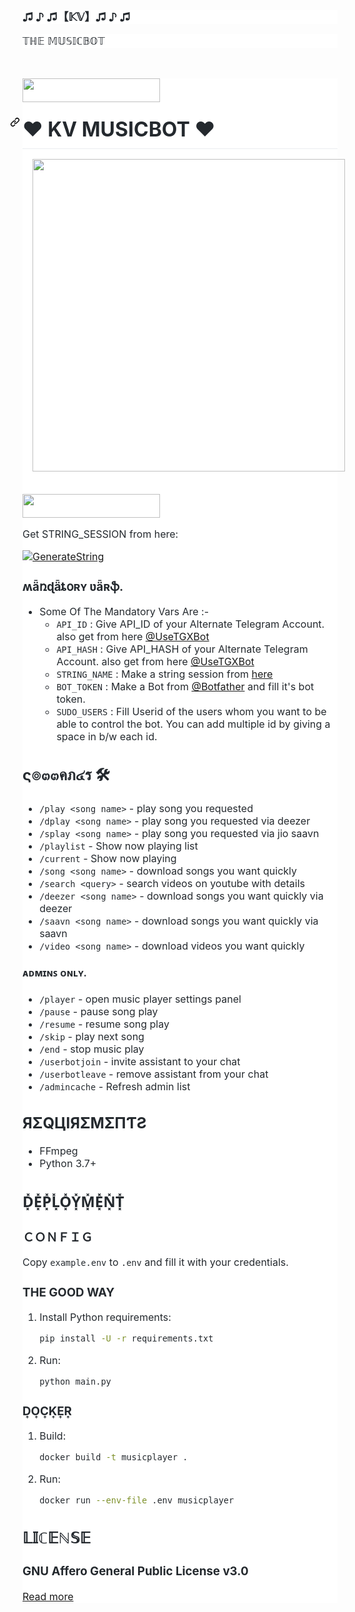 <div dir="ltr" style="text-align: left;" trbidi="on">
<h3 style="background-color: white; box-sizing: border-box; color: #24292e; font-family: -apple-system, BlinkMacSystemFont, &quot;Segoe UI&quot;, Helvetica, Arial, sans-serif, &quot;Apple Color Emoji&quot;, &quot;Segoe UI Emoji&quot;; font-size: 1.25em; line-height: 1.25; margin-bottom: 16px; margin-top: 0px !important;">
♫ ♪ ♫【𝕂𝕍】♫ ♪ ♫</h3>
<div style="background-color: white; box-sizing: border-box; color: #24292e; font-family: -apple-system, BlinkMacSystemFont, &quot;Segoe UI&quot;, Helvetica, Arial, sans-serif, &quot;Apple Color Emoji&quot;, &quot;Segoe UI Emoji&quot;; font-size: 16px; margin-bottom: 16px;">
𝕋ℍ𝔼 𝕄𝕌𝕊𝕀ℂ𝔹𝕆𝕋</div><br>
<div style="background-color: white; box-sizing: border-box; color: #24292e; font-family: -apple-system, BlinkMacSystemFont, &quot;Segoe UI&quot;, Helvetica, Arial, sans-serif, &quot;Apple Color Emoji&quot;, &quot;Segoe UI Emoji&quot;; font-size: 16px; margin-bottom: 16px;">
<p align="left"><a href="https://heroku.com/deploy?template=https://github.com/KARAM-VEDA/KV-MUSICBOT"> <img src="https://img.shields.io/badge/Deploy%20To%20Heroku-red?style=for-the-badge&logo=heroku" width="220" height="38.45"/></a></p>
<div dir="ltr" style="background-color: white; box-sizing: border-box; color: #24292e; font-family: -apple-system, BlinkMacSystemFont, &quot;Segoe UI&quot;, Helvetica, Arial, sans-serif, &quot;Apple Color Emoji&quot;, &quot;Segoe UI Emoji&quot;; font-size: 16px; margin-bottom: 0px !important;">
<h1 style="border-bottom: 1px solid rgb(234, 236, 239); box-sizing: border-box; line-height: 1.25; margin: 24px 0px 16px; padding-bottom: 0.3em;">
<a aria-hidden="true" class="anchor" id="user-content-jarvis" style="background-color: initial; box-sizing: border-box; color: #0366d6; float: left; line-height: 1; margin-left: -20px; padding-right: 4px; text-decoration-line: none;"><svg aria-hidden="true" class="octicon octicon-link" height="16" version="1.1" viewbox="0 0 16 16" width="16"><path d="M7.775 3.275a.75.75 0 001.06 1.06l1.25-1.25a2 2 0 112.83 2.83l-2.5 2.5a2 2 0 01-2.83 0 .75.75 0 00-1.06 1.06 3.5 3.5 0 004.95 0l2.5-2.5a3.5 3.5 0 00-4.95-4.95l-1.25 1.25zm-4.69 9.64a2 2 0 010-2.83l2.5-2.5a2 2 0 012.83 0 .75.75 0 001.06-1.06 3.5 3.5 0 00-4.95 0l-2.5 2.5a3.5 3.5 0 004.95 4.95l1.25-1.25a.75.75 0 00-1.06-1.06l-1.25 1.25a2 2 0 01-2.83 0z" fill-rule="evenodd"></path></svg></a>♥ KV MUSICBOT ♥</h1>
<div class="separator" style="clear: both; text-align: center;">
<a href="https://telegra.ph/file/9d135de2809d9c624a78c.jpg" imageanchor="1" style="margin-left: 1em; margin-right: 1em;"><img border="0" data-original-height="500" data-original-width="500" height="500" src="https://telegra.ph/file/9d135de2809d9c624a78c.jpg" width="500" /></a></div>
<div><br>

<p align="left"><a href="https://heroku.com/deploy?template=https://github.com/KARAM-VEDA/KV-MUSICBOT"> <img src="https://img.shields.io/badge/Deploy%20To%20Heroku-red?style=for-the-badge&logo=heroku" width="220" height="38.45"/></a></p>

Get STRING_SESSION from here:

[![GenerateString](https://img.shields.io/badge/repl.it-generateString-red)](https://replit.com/@KARAMVEDA/KVMUSICBOT#main.py)

### ʍǟռɖǟȶօʀʏ ʋǟʀֆ.

- Some Of The Mandatory Vars Are :-
   - `API_ID` :  Give API_ID of your Alternate Telegram Account. also get from here [@UseTGXBot](https://t.me/UseTGXBot)
   - `API_HASH` :  Give API_HASH of your Alternate Telegram Account. also get from here [@UseTGXBot](https://t.me/UseTGXBot)
   - `STRING_NAME` :  Make a string session from [here](https://replit.com/@KARAMVEDA/KVMUSICBOT#main.py)
   - `BOT_TOKEN` :  Make a Bot from [@Botfather](https://t.me/botfather) and fill it's bot token.
   - `SUDO_USERS` :  Fill Userid of the users whom you want to be able to control the bot. You can add multiple id by giving a space in b/w each id.







## ς๏๓๓คภ๔ร 🛠

- `/play <song name>` - play song you requested
- `/dplay <song name>` - play song you requested via deezer
- `/splay <song name>` - play song you requested via jio saavn
- `/playlist` - Show now playing list
- `/current` - Show now playing
- `/song <song name>` - download songs you want quickly
- `/search <query>` - search videos on youtube with details
- `/deezer <song name>` - download songs you want quickly via deezer
- `/saavn <song name>` - download songs you want quickly via saavn
- `/video <song name>` - download videos you want quickly

#### ᴀᴅᴍɪɴꜱ ᴏɴʟʏ.
- `/player` - open music player settings panel
- `/pause` - pause song play
- `/resume` - resume song play
- `/skip` - play next song
- `/end` - stop music play
- `/userbotjoin` - invite assistant to your chat
- `/userbotleave` - remove assistant from your chat
- `/admincache` - Refresh admin list

## ЯΣQЦIЯΣMΣПƬƧ

- FFmpeg
- Python 3.7+

## D͓̽E͓̽P͓̽L͓̽O͓̽Y͓̽M͓̽E͓̽N͓̽T͓̽

### ＣＯＮＦＩＧ

Copy `example.env` to `.env` and fill it with your credentials.

### THE GOOD WAY

1. Install Python requirements:
   ```bash
   pip install -U -r requirements.txt
   ```
2. Run:
   ```bash
   python main.py
   ```

### D͎O͎C͎K͎E͎R͎

1. Build:
   ```bash
   docker build -t musicplayer .
   ```
2. Run:
   ```bash
   docker run --env-file .env musicplayer
   ```

## 𝕃𝕀ℂ𝔼ℕ𝕊𝔼

### GNU Affero General Public License v3.0

[Read more](http://www.gnu.org/licenses/#AGPL)
